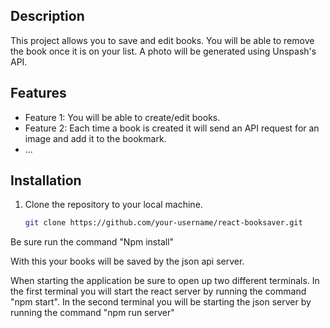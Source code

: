 
## Description

This project allows you to save and edit books. You will be able to remove the book once it is on your list. A photo will be generated using Unspash's API. 


## Features

- Feature 1: You will be able to create/edit books.
- Feature 2: Each time a book is created it will send an API request for an image and add it to the bookmark. 
- ...


## Installation

1. Clone the repository to your local machine.
   ```bash
   git clone https://github.com/your-username/react-booksaver.git


Be sure run the command "Npm install" 

With this your books will be saved by the json api server. 

When starting the application be sure to open up two different terminals. In the first terminal you will start the react server by running the command "npm start". In the second terminal you will be starting the json server by running the command "npm run server" 
